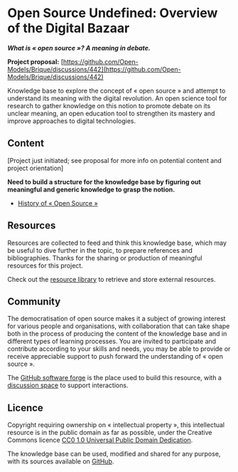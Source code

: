# Open Source Undefined: Overview of the Digital Bazaar

**_What is « open source »? A meaning in debate._**

**Project proposal:** [https://github.com/Open-Models/Brique/discussions/442](https://github.com/Open-Models/Brique/discussions/442)

Knowledge base to explore the concept of « open source » and attempt to understand its meaning with the digital revolution.
An open science tool for research to gather knowledge on this notion to promote debate on its unclear meaning, an open
education tool to strengthen its mastery and improve approaches to digital technologies.

## Content

[Project just initiated; see proposal for more info on potential content and project orientation]

**Need to build a structure for the knowledge base by figuring out meaningful and generic knowledge to grasp the notion.**

- [History of « Open Source »](content/history.md)

## Resources

Resources are collected to feed and think this knowledge base, which may be useful to dive further in the topic, to
prepare references and bibliographies. Thanks for the sharing or production of meaningful resources for this project.

Check out the [resource library](resources/README.md) to retrieve and store external resources.

## Community

The democratisation of open source makes it a subject of growing interest for various people and organisations, with collaboration
that can take shape both in the process of producing the content of the knowledge base and in different types of learning processes.
You are invited to participate and contribute according to your skills and needs, you may be able to provide or receive appreciable support to
push forward the understanding of « open source ».

The [GitHub software forge](https://github.com/Open-Models/Open-Source-Undefined) is the place used to build this resource,
with a [discussion space](https://github.com/Open-Models/Open-Source-Undefined/discussions) to support interactions.

## Licence

Copyright requiring ownership on « intellectual property », this intellectual resource is in the public
domain as far as possible, under the Creative Commons licence [CC0 1.0 Universal Public Domain
Dedication](https://creativecommons.org/publicdomain/zero/1.0/).

The knowledge base can be used, modified and shared for any purpose, with its sources available on
[GitHub](https://github.com/Open-Models/Open-Source-Undefined).
